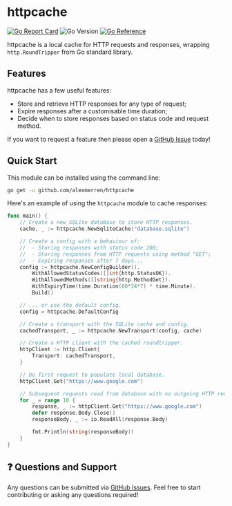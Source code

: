 # httpcache

[![Go Report Card](https://goreportcard.com/badge/github.com/alexmerren/httpcache)](https://goreportcard.com/report/github.com/alexmerren/httpcache)
![Go Version](https://img.shields.io/badge/go%20version-%3E=1.21-61CFDD.svg?style=flat-square)
[![Go Reference](https://pkg.go.dev/badge/github.com/alexmerren/httpcache.svg)](https://pkg.go.dev/github.com/alexmerren/httpcache)

httpcache is a local cache for HTTP requests and responses, wrapping `http.RoundTripper` from Go standard library.

## Features

httpcache has a few useful features:

- Store and retrieve HTTP responses for any type of request;
- Expire responses after a customisable time duration;
- Decide when to store responses based on status code and request method.

If you want to request a feature then please open a [GitHub Issue](https://www.github.com/alexmerren/httpcache/issues) today!

## Quick Start

This module can be installed using the command line:

```bash
go get -u github.com/alexmerren/httpcache
```

Here's an example of using the `httpcache` module to cache responses:

```go
func main() {
	// Create a new SQLite database to store HTTP responses.
	cache, _ := httpcache.NewSqliteCache("database.sqlite")

	// Create a config with a behaviour of:
	// 	- Storing responses with status code 200;
	// 	- Storing responses from HTTP requests using method "GET";
	// 	- Expiring responses after 7 days...
	config := httpcache.NewConfigBuilder().
		WithAllowedStatusCodes([]int{http.StatusOK}).
		WithAllowedMethods([]string{http.MethodGet}).
		WithExpiryTime(time.Duration(60*24*7) * time.Minute).
		Build()

	// ... or use the default config.
	config = httpcache.DefaultConfig

	// Create a transport with the SQLite cache and config.
	cachedTransport, _ := httpcache.NewTransport(config, cache)

	// Create a HTTP client with the cached roundtripper.
	httpClient := http.Client{
		Transport: cachedTransport,
	}

	// Do first request to populate local database.
	httpClient.Get("https://www.google.com")

	// Subsequent requests read from database with no outgoing HTTP request.
	for _ = range 10 {
		response, _ := httpClient.Get("https://www.google.com")
		defer response.Body.Close()
		responseBody, _ := io.ReadAll(response.Body)

		fmt.Println(string(responseBody))
	}
}
```

## ❓ Questions and Support

Any questions can be submitted via [GitHub Issues](https://www.github.com/alexmerren/httpcache/issues). Feel free to start contributing or asking any questions required!
